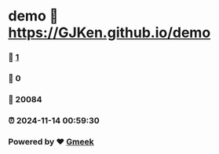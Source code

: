 # demo :link: https://GJKen.github.io/demo 
### :page_facing_up: [1](https://GJKen.github.io/demo/tag.html) 
### :speech_balloon: 0 
### :hibiscus: 20084 
### :alarm_clock: 2024-11-14 00:59:30 
### Powered by :heart: [Gmeek](https://github.com/Meekdai/Gmeek)
